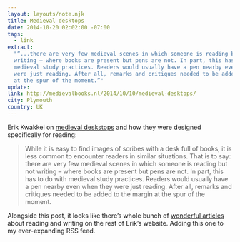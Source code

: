 ```yaml
---
layout: layouts/note.njk
title: Medieval desktops
date: 2014-10-20 02:02:00 -07:00
tags:
  - link
extract:
  "“...there are very few medieval scenes in which someone is reading but not
  writing – where books are present but pens are not. In part, this has to do with
  medieval study practices. Readers would usually have a pen nearby even when they
  were just reading. After all, remarks and critiques needed to be added to the margin
  at the spur of the moment.”"
update:
link: http://medievalbooks.nl/2014/10/10/medieval-desktops/
city: Plymouth
country: UK
---
```


Erik Kwakkel on [medieval deskstops](http://medievalbooks.nl/2014/10/10/medieval-desktops/) and how they were designed specifically for reading:

> While it is easy to find images of scribes with a desk full of books, it is less common to encounter readers in similar situations. That is to say: there are very few medieval scenes in which someone is reading but not writing – where books are present but pens are not. In part, this has to do with medieval study practices. Readers would usually have a pen nearby even when they were just reading. After all, remarks and critiques needed to be added to the margin at the spur of the moment.

Alongside this post, it looks like there’s whole bunch of [wonderful articles](http://medievalbooks.nl/) about reading and writing on the rest of Erik’s website. Adding this one to my ever-expanding RSS feed.
